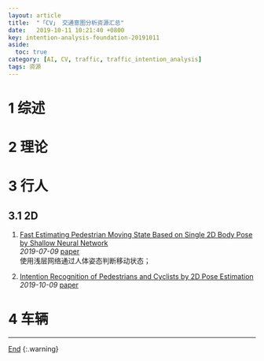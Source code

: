 ```yaml
---
layout: article
title:  "「CV」 交通意图分析资源汇总"
date:   2019-10-11 10:21:40 +0800
key: intention-analysis-foundation-20191011
aside:
  toc: true
category: [AI, CV, traffic, traffic_intention_analysis]
tags: 资源
---
```

<span id='head'></span>

<!--more-->

# 1 综述

# 2 理论

# 3 行人
## 3.1 2D
1. [Fast Estimating Pedestrian Moving State Based on Single 2D Body Pose by Shallow Neural Network](http://cn.arxiv.org/abs/1907.04361)   
*2019-07-09* [paper](https://arxiv.org/abs/1907.04361)   
使用浅层网络通过人体姿态判断移动状态；   

1. [Intention Recognition of Pedestrians and Cyclists by 2D Pose Estimation](http://cn.arxiv.org/abs/1910.03858)    
*2019-10-09* [paper](https://arxiv.org/abs/1910.03858)     


# 4 车辆


-------------------  
[End](#head)
{:.warning}  
